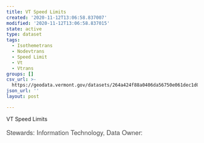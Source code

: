 ```yaml
---
title: VT Speed Limits
created: '2020-11-12T13:06:58.837007'
modified: '2020-11-12T13:06:58.837015'
state: active
type: dataset
tags:
  - Isothemetrans
  - Nodevtrans
  - Speed Limit
  - Vt
  - Vtrans
groups: []
csv_url: >-
  https://geodata.vermont.gov/datasets/264a424f88a0406da56750e061dec1d0_32.csv?outSR=%7B%22latestWkid%22%3A32145%2C%22wkid%22%3A32145%7D
json_url: ''
layout: post

---
```

VT Speed Limits<div><span style='color: rgb(77, 77, 77); font-family: &quot;Avenir Next W01&quot;, &quot;Avenir Next W00&quot;, &quot;Avenir Next&quot;, Avenir, &quot;Helvetica Neue&quot;, Helvetica, Arial, sans-serif; font-size: 17px;'>Stewards: Information Technology, Data Owner: </span><br /></div>

